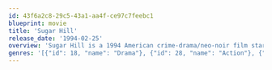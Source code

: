 ```yaml
---
id: 43f6a2c8-29c5-43a1-aa4f-ce97c7feebc1
blueprint: movie
title: 'Sugar Hill'
release_date: '1994-02-25'
overview: 'Sugar Hill is a 1994 American crime-drama/neo-noir film starring Wesley Snipes and Michael Wright as brothers Roemello and Raynathan Skuggs. The film focuses on the two brothers, who are major drug dealers in the Harlem neighborhood of New York City.'
genres: '[{"id": 18, "name": "Drama"}, {"id": 28, "name": "Action"}, {"id": 53, "name": "Thriller"}]'
---
```

